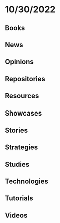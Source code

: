 # 10/30/2022

## Books

## News

## Opinions

## Repositories

## Resources

## Showcases

## Stories

## Strategies

## Studies

## Technologies

## Tutorials

## Videos
